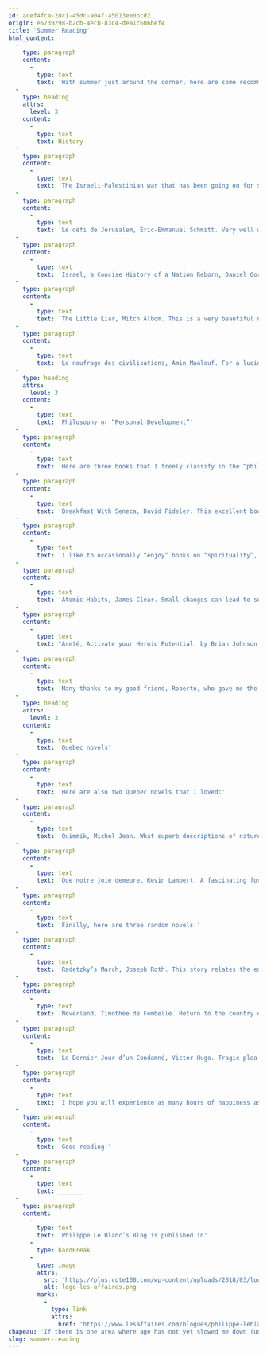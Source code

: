 ```yaml
---
id: acef4fca-28c1-45dc-a04f-a5013ee0bcd2
origin: e5730298-b2cb-4ecb-83c4-dea1c606bef4
title: 'Summer Reading'
html_content:
  -
    type: paragraph
    content:
      -
        type: text
        text: 'With summer just around the corner, here are some recommendations for books I’ve read over the past twelve months (for several years now, I’ve given every book I read a rating out of five stars). I don’t know why, but the 2023-2024 vintage was particularly rich! To limit the list, I therefore stick to those that I rated five stars. I also tried to classify them into fairly broad categories.'
  -
    type: heading
    attrs:
      level: 3
    content:
      -
        type: text
        text: History
  -
    type: paragraph
    content:
      -
        type: text
        text: 'The Israeli-Palestinian war that has been going on for several months has encouraged me to find books that deal with Israel and the Middle East. Here are three:'
  -
    type: paragraph
    content:
      -
        type: text
        text: 'Le défi de Jérusalem, Éric-Emmanuel Schmitt. Very well written by this author whom I have loved for ages, this book is a source of reflection on religion and spirituality.'
  -
    type: paragraph
    content:
      -
        type: text
        text: 'Israel, a Concise History of a Nation Reborn, Daniel Gordis. The author does an excellent job of explaining the history of the creation and evolution of the state of Israel. It presents the country’s extraordinary progress, and the major challenges that still await it.'
  -
    type: paragraph
    content:
      -
        type: text
        text: 'The Little Liar, Mitch Albom. This is a very beautiful novel about the Holocaust. So many lies have been told about this great tragedy and yet the truth is obvious.'
  -
    type: paragraph
    content:
      -
        type: text
        text: 'Le naufrage des civilisations, Amin Maalouf. For a lucid look at the recent history of humanity and the pitfalls that threaten it, I recommend reading this book by Mr. Maalouf, a French author of Lebanese origin. What precision and fluidity in this author’s prose.'
  -
    type: heading
    attrs:
      level: 3
    content:
      -
        type: text
        text: 'Philosophy or “Personal Development”'
  -
    type: paragraph
    content:
      -
        type: text
        text: 'Here are three books that I freely classify in the “philosophical” category:'
  -
    type: paragraph
    content:
      -
        type: text
        text: 'Breakfast With Seneca, David Fideler. This excellent book explores the teachings and wisdom of Seneca, a Stoic philosopher of Ancient Rome. I find it particularly interesting to see how Seneca (and other ancient philosophers) put their finger on many teachings that we are “rediscovering” today.'
  -
    type: paragraph
    content:
      -
        type: text
        text: 'I like to occasionally “enjoy” books on “spirituality”, those that some would classify in the “personal growth” section. In my opinion, you have to take some and leave some in this type of book, but it is enough to find one or two good threads in them so that we can improve certain facets of our lives.'
  -
    type: paragraph
    content:
      -
        type: text
        text: 'Atomic Habits, James Clear. Small changes can lead to substantial improvements if given time. We can adjust our environment and incentives/punishments to acquire good habits or to eliminate bad ones. Of all the books recommended here, this book probably offers the most direct applications to managing an investment portfolio.'
  -
    type: paragraph
    content:
      -
        type: text
        text: "Areté, Activate your Heroic Potential, by Brian Johnson.\_A brick full of valuable concepts and tips for improving. This book taught me several things and I put some of them into practice."
  -
    type: paragraph
    content:
      -
        type: text
        text: 'Many thanks to my good friend, Roberto, who gave me the previous two books.'
  -
    type: heading
    attrs:
      level: 3
    content:
      -
        type: text
        text: 'Quebec novels'
  -
    type: paragraph
    content:
      -
        type: text
        text: 'Here are also two Quebec novels that I loved:'
  -
    type: paragraph
    content:
      -
        type: text
        text: 'Quimmik, Michel Jean. What superb descriptions of nature in the Far North and the traditions of indigenous life.'
  -
    type: paragraph
    content:
      -
        type: text
        text: 'Que notre joie demeure, Kevin Lambert. A fascinating foray into modern Quebec culture.'
  -
    type: paragraph
    content:
      -
        type: text
        text: 'Finally, here are three random novels:'
  -
    type: paragraph
    content:
      -
        type: text
        text: 'Radetzky’s March, Joseph Roth. This story relates the end of the Austro-Hungarian Empire. It draws a parallel with the end of the line of the Trotta family, whose ancestor, Baron Trotta, became famous after saving the life of Emperor Franz Joseph at the Battle of Solferino.'
  -
    type: paragraph
    content:
      -
        type: text
        text: 'Neverland, Timothée de Fombelle. Return to the country of childhood. We all have a child inside us, some more than others. Isn’t this part of what makes some of us creators, inventors? You have to be a child to imagine, then create.'
  -
    type: paragraph
    content:
      -
        type: text
        text: 'Le Dernier Jour d’un Condamné, Victor Hugo. Tragic plea for the abolition of the death penalty in France in the 19th century. Perhaps this book should be sent to a few key legislators in some US states.'
  -
    type: paragraph
    content:
      -
        type: text
        text: 'I hope you will experience as many hours of happiness as I experienced while reading these books.'
  -
    type: paragraph
    content:
      -
        type: text
        text: 'Good reading!'
  -
    type: paragraph
    content:
      -
        type: text
        text: _______
  -
    type: paragraph
    content:
      -
        type: text
        text: 'Philippe Le Blanc’s Blog is published in'
      -
        type: hardBreak
      -
        type: image
        attrs:
          src: 'https://plus.cote100.com/wp-content/uploads/2018/03/logo-les-affaires.png'
          alt: logo-les-affaires.png
        marks:
          -
            type: link
            attrs:
              href: 'https://www.lesaffaires.com/blogues/philippe-leblanc/des-lectures-pour-l-ete/650405'
chapeau: 'If there is one area where age has not yet slowed me down (unlike tennis!), it is reading. As my children become almost adult, I can devote more time to this passion that has brought me joy since my childhood, reading. It also allows me to broaden my horizons and go beyond finance and investment, which still remains a favourite field of mine. I have always loved reading good novels and books about history.'
slug: summer-reading
---
```

